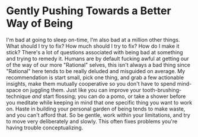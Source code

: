 # Gently Pushing Towards a Better Way of Being

I'm bad at going to sleep on-time, I'm also bad at a million other things. What should I try to fix? How much should I try to fix? How do I make it stick? There's a lot  of questions associated with being bad at something and trying to remedy it. Humans are by default fucking awful at getting our of the way of our more "Rational" selves, this isn't always a bad thing since "Rational" here tends to be really deluded and misguided on average. My recommendation is start small, pick one thing, and grab a few actionable insights, make them mutually cooperative so you don't have to spend mind-space on juggling them. Just like you can improve your tooth-brushing-technique *and* start flossing; you can do a pomo, or take a shower before you meditate while keeping in mind that one specific thing you want to work on. Haste in building your personal garden of being tends to make waste, and you can't afford that. So be gentle, work within your limitations, and try to move very deliberately and slowly. This often fixes problems you're having trouble conceptualizing. 